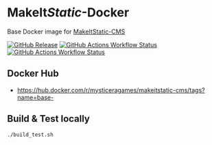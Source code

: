 # **MakeIt***Static*-Docker

Base Docker image for [MakeItStatic-CMS](https://github.com/mysticeragames/MakeItStatic-CMS)

[![GitHub Release](https://img.shields.io/github/v/release/mysticeragames/MakeItStatic-Docker?sort=semver&label=Release)](https://github.com/mysticeragames/MakeItStatic-Docker/releases/latest)
[![GitHub Actions Workflow Status](https://img.shields.io/github/actions/workflow/status/mysticeragames/MakeItStatic-Docker/trigger.release.yml?label=Docker%20Release)](https://github.com/mysticeragames/MakeItStatic-Docker/actions/workflows/trigger.release.yml)
[![GitHub Actions Workflow Status](https://img.shields.io/github/actions/workflow/status/mysticeragames/MakeItStatic-Docker/trigger.main.yml?branch=main&label=Docker%20Development%20(dev-main))](https://github.com/mysticeragames/MakeItStatic-Docker/actions/workflows/trigger.main.yml)

## Docker Hub

- https://hub.docker.com/r/mysticeragames/makeitstatic-cms/tags?name=base-

## Build & Test locally

```bash
./build_test.sh
```
